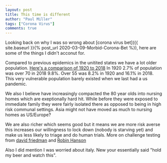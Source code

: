 ```yaml
---
layout: post
title: This time is different
author: "Paul Miller"
tags: ["Corona Virus"]
comments: true
---
```


Looking back on why I was so wrong about [corona virus bet]({{
site.baseurl }}{% post_url 2020-03-09-Morbid-Corona-Bet %}), here are some of the things I didn't acconut for.

Compared to previous epidemics in the unitited states we have a lot older population. [Here's a comparison of 1920 to 2018](https://usa.abacus.ipums.org/session?session=1~191087~2577%2C2706~~~t~percent)
In 1920 2.7% of population was over 70 in 2018 9.8%.  Over 55 was 8.2% in 1920 and 16.1% in 2018. This very vulnerable population barely existed when we last had a us pandemic. 

We also I believe have increasingly compacted the 80 year olds into nursing homes which are exeptionally hard hit. While before they were exposed to immediate family they were fairly isolated there as opposed to being in high risk communal settings. Asia might not have moved as much to nursing homes as US/Europe?
 
We are also richer which seems good but it means we are more risk averse this increases our willingness to lock down (nobody is starving yet) and make us less likely to triage and do human trials.
More on challenge testing from [david friedman](http://daviddfriedman.blogspot.com/2020/05/how-to-test-vaccine.html?m=1) and [Robin Hanson](http://www.overcomingbias.com/2020/03/variolation-may-cut-covid19-deaths-3-30x.html)

Also I did mention I was worried about italy. New your essentially said "hold my beer and watch this". 
